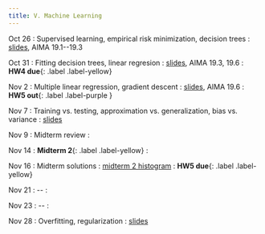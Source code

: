```yaml
---
title: V. Machine Learning
---
```


Oct 26
: Supervised learning, empirical risk minimization, decision trees
  : [slides](../assets/files/L17-ml.pdf), AIMA 19.1--19.3

Oct 31
: Fitting decision trees, linear regresion
  : [slides](../assets/files/L18-ml.pdf), AIMA 19.3, 19.6
: **HW4 due**{: .label .label-yellow} 

Nov 2
: Multiple linear regression, gradient descent
  : [slides](../assets/files/L19-ml.pdf), AIMA 19.6
: **HW5 out**{: .label .label-purple }

Nov 7
: Training vs. testing, approximation vs. generalization, bias vs. variance
  : [slides](../assets/files/L20-ml.pdf)

Nov 9
: Midterm review
  : 

Nov 14
: **Midterm 2**{: .label .label-yellow}
  : 

Nov 16
: Midterm solutions
  : [midterm 2 histogram](../assets/files/midterm2-stats.pdf)
: **HW5 due**{: .label .label-yellow}

Nov 21
: --
  : 

Nov 23
: --
  : 

Nov 28
: Overfitting, regularization
  : [slides](../assets/files/L21-ml.pdf)

<!-- Overfitting, regularization, validation, logistic regression, nonlinear feature transforms, Unsupervised learning, k-means, Gaussian mixture models -->